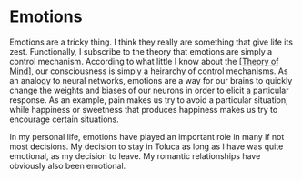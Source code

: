 ---
---

# Emotions

Emotions are a tricky thing. I think they really are something that give life its zest. Functionally, I subscribe to the theory that emotions are simply a control mechanism. According to what little I know about the [[Theory of Mind]], our consciousness is simply a heirarchy of control mechanisms. As an analogy to neural networks, emotions are a way for our brains to quickly change the weights and biases of our neurons in order to elicit a particular response. As an example, pain makes us try to avoid a particular situation, while happiness or sweetness that produces happiness makes us try to encourage certain situations.  

In my personal life, emotions have played an important role in many if not most decisions. My decision to stay in Toluca as long as I have was quite emotional, as my decision to leave. My romantic relationships have obviously also been emotional.

[//begin]: # "Autogenerated link references for markdown compatibility"
[Theory of Mind]: theory-of-mind "Theory of Mind"
[//end]: # "Autogenerated link references"

